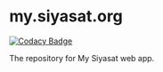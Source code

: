 # my.siyasat.org

[![Codacy Badge](https://api.codacy.com/project/badge/Grade/bd9f26f838a14ca4927ee8ebe71528b2)](https://app.codacy.com/gh/siyasat/my.siyasat.org?utm_source=github.com&utm_medium=referral&utm_content=siyasat/my.siyasat.org&utm_campaign=Badge_Grade_Dashboard)

The repository for My Siyasat web app.
